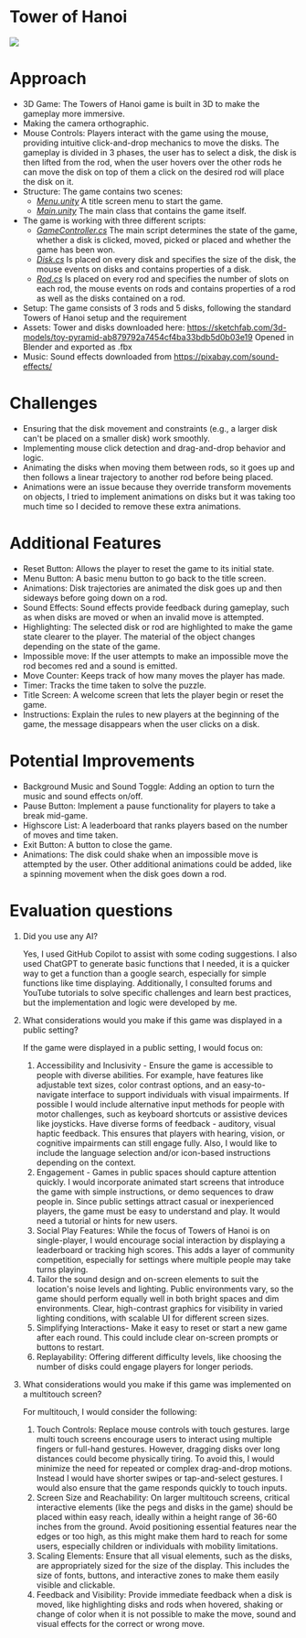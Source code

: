 # Tower of Hanoi

![](scr.jpg)

# Approach

* 3D Game: The Towers of Hanoi game is built in 3D to make the gameplay more immersive.
* Making the camera orthographic.
* Mouse Controls: Players interact with the game using the mouse, providing intuitive click-and-drop mechanics to move the disks. The gameplay is divided in 3 phases, the user has to select a disk, the disk is then lifted from the rod, when the user hovers over the other rods he can move the disk on top of them a click on the desired rod will place the disk on it.
* Structure: The game contains two scenes: 
    * [*Menu.unity*](Assets/Scenes/Menu.unity) A title screen menu to start the game.
    * [*Main.unity*](Assets/Scenes/Main.unity) The main class that contains the game itself.
* The game is working with three different scripts:
    * [*GameController.cs*](Assets/Scripts/GameController.cs) The main script determines the state of the game, whether a disk is clicked, moved, picked or placed and whether the game has been won.
    * [*Disk.cs*](Assets/Scripts/Disk.cs) Is placed on every disk and specifies the size of the disk, the mouse events on disks and contains properties of a disk.
    * [*Rod.cs*](Assets/Scripts/Rod.cs) Is placed on every rod and specifies the number of slots on each rod, the mouse events on rods and contains properties of a rod as well as the disks contained on a rod.
* Setup: The game consists of 3 rods and 5 disks, following the standard Towers of Hanoi setup and the requirement
* Assets: Tower and disks downloaded here: https://sketchfab.com/3d-models/toy-pyramid-ab879792a7454cf4ba33bdb5d0b03e19
Opened in Blender and exported as .fbx
* Music: Sound effects downloaded from https://pixabay.com/sound-effects/ 

# Challenges

* Ensuring that the disk movement and constraints (e.g., a larger disk can't be placed on a smaller disk) work smoothly.
* Implementing mouse click detection and drag-and-drop behavior and logic.
* Animating the disks when moving them between rods, so it goes up and then follows a linear trajectory to another rod before being placed.
* Animations were an issue because they override transform movements on objects, I tried to implement animations on disks but it was taking too much time so I decided to remove these extra animations.

# Additional Features
* Reset Button: Allows the player to reset the game to its initial state.
* Menu Button: A basic menu button to go back to the title screen.
* Animations: Disk trajectories are animated the disk goes up and then sideways before going down on a rod.
* Sound Effects: Sound effects provide feedback during gameplay, such as when disks are moved or when an invalid move is attempted.
* Highlighting: The selected disk or rod are highlighted to make the game state clearer to the player. The material of the object changes depending on the state of the game.
* Impossible move: If the user attempts to make an impossible move the rod becomes red and a sound is emitted.
* Move Counter: Keeps track of how many moves the player has made.
* Timer: Tracks the time taken to solve the puzzle.
* Title Screen: A welcome screen that lets the player begin or reset the game.
* Instructions: Explain the rules to new players at the beginning of the game, the message disappears when the user clicks on a disk.

# Potential Improvements
* Background Music and Sound Toggle: Adding an option to turn the music and sound effects on/off.
* Pause Button: Implement a pause functionality for players to take a break mid-game.
* Highscore List: A leaderboard that ranks players based on the number of moves and time taken.
* Exit Button: A button to close the game.
* Animations: The disk could shake when an impossible move is attempted by the user. Other additional animations could be added, like a spinning movement when the disk goes down a rod.

# Evaluation questions
1. Did you use any AI?

    Yes, I used GitHub Copilot to assist with some coding suggestions. I also used ChatGPT to generate basic functions that I needed, it is a quicker way to get a function than a google search, especially for simple functions like time displaying.
    Additionally, I consulted forums and YouTube tutorials to solve specific challenges and learn best practices, but the implementation and logic were developed by me.

2. What considerations would you make if this game was displayed in a public setting?

    If the game were displayed in a public setting, I would focus on:
    1. Accessibility and Inclusivity - Ensure the game is accessible to people with diverse abilities. For example, have features like adjustable text sizes, color contrast options, and an easy-to-navigate interface to support individuals with visual impairments. If possible I would include alternative input methods for people with motor challenges, such as keyboard shortcuts or assistive devices like joysticks. Have diverse forms of feedback - auditory, visual haptic feedback. This ensures that players with hearing, vision, or cognitive impairments can still engage fully.
    Also, I would like to include the language selection and/or icon-based instructions depending on the context.
    2. Engagement - Games in public spaces should capture attention quickly. I would incorporate animated start screens that introduce the game with simple instructions, or demo sequences to draw people in. Since public settings attract casual or inexperienced players, the game must be easy to understand and play. It would need a tutorial or hints for new users.
    3. Social Play Features: While the focus of Towers of Hanoi is on single-player, I would encourage social interaction by displaying a leaderboard or tracking high scores. This adds a layer of community competition, especially for settings where multiple people may take turns playing.
    4. Tailor the sound design and on-screen elements to suit the location's noise levels and lighting. Public environments vary, so the game should perform equally well in both bright spaces and dim environments. Clear, high-contrast graphics for visibility in varied lighting conditions, with scalable UI for different screen sizes.
    5. Simplifying Interactions- Make it easy to reset or start a new game after each round. This could include clear on-screen prompts or buttons to restart.
    6. Replayability: Offering different difficulty levels, like choosing the number of disks could engage players for longer periods.

3. What considerations would you make if this game was implemented on a multitouch screen?

    For multitouch, I would consider the following:
    1. Touch Controls: Replace mouse controls with touch gestures. large multi touch screens encourage users to interact using multiple fingers or full-hand gestures. However, dragging disks over long distances could become physically tiring. To avoid this, I would minimize the need for repeated or complex drag-and-drop motions. Instead I would have shorter swipes or tap-and-select gestures​. I would also ensure that the game responds quickly to touch inputs.
    2. Screen Size and Reachability: On larger multitouch screens, critical interactive elements (like the pegs and disks in the game) should be placed within easy reach, ideally within a height range of 36-60 inches from the ground. Avoid positioning essential features near the edges or too high, as this might make them hard to reach for some users, especially children or individuals with mobility limitations.​
    3. Scaling Elements: Ensure that all visual elements, such as the disks, are appropriately sized for the size of the display. This includes the size of fonts, buttons, and interactive zones to make them easily visible and clickable. 
    4. Feedback and Visibility: Provide immediate feedback when a disk is moved, like highlighting disks and rods when hovered, shaking or change of color when it is not possible to make the move, sound and visual effects for the correct or wrong move.
